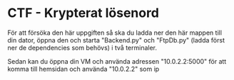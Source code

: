# CTF - Krypterat lösenord

För att försöka den här uppgiften så ska du ladda ner den här mappen till din dator, öppna den och starta "Backend.py" och "FtpDb.py" (ladda först ner de dependencies som behövs) i två terminaler.

Sedan kan du öppna din VM och använda adressen "10.0.2.2:5000" för att komma till hemsidan och använda "10.0.2.2" som ip
